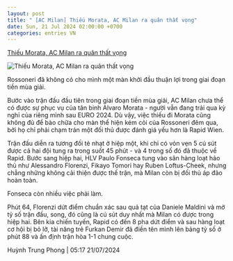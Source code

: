 ```yaml
---
layout: post
title: " [AC Milan] Thiếu Morata, AC Milan ra quân thất vọng"
date: Sun, 21 Jul 2024 02:00:00 +0700
categories: entries VN
---
```

[Thiếu Morata, AC Milan ra quân thất vọng](https://www.tinthethao.com.vn/thieu-morata-ac-milan-ra-quan-that-vong-d770815.html)

![Thiếu Morata, AC Milan ra quân thất vọng](https://media.tinthethao.com.vn/resize/534x280/files/bongda/2024/07/21/thieu-morata-ac-milan-ra-quan-that-vong-1721513846804jpg.jpg)

Rossoneri đã không có cho mình một màn khởi đầu thuận lợi trong giai đoạn tiền mùa giải.

Bước vào trận đấu đầu tiên trong giai đoạn tiền mùa giải, AC Milan chưa thể có được sự phục vụ của tân binh Alvaro Morata - người vẫn đang trải qua kỳ nghỉ của riêng mình sau EURO 2024. Dù vậy, việc thiếu đi Morata cũng không đủ để bào chữa cho màn thể hiện kém cỏi của Rossoneri đêm qua, bởi họ chỉ phải chạm trán một đối thủ được đánh giá yếu hơn là Rapid Wien.

Trận đấu diễn ra tương đối tẻ nhạt ở hiệp một, khi chỉ có vỏn vẹn 5 cú sút được cả hai đội tung ra trong suốt 45 phút - và 4 trong số đó đã thuộc về Rapid. Bước sang hiệp hai, HLV Paulo Fonseca tung vào sân hàng loạt hảo thủ như Alessandro Florenzi, Fikayo Tomori hay Ruben Loftus-Cheek, nhưng chẳng những không cải thiện được thế trận, mà Milan còn bị đối thủ áp đảo hoàn toàn.

Fonseca còn nhiều việc phải làm.

Phút 64, Florenzi dứt điểm chuẩn xác sau quả tạt của Daniele Maldini và mở tỷ số trận đấu, song, đó cũng là cú sút duy nhất mà Milan có được trong hiệp hai. Bên kia chiến tuyến, Rapid có đến 8 pha dứt điểm và sau hàng loạt cơ hội bị bỏ lỡ, tài năng trẻ Furkan Demir đã điền tên mình lên bảng tỷ số ở phút 88 và ấn định trận hòa 1-1 chung cuộc.

Huỳnh Trung Phong | 05:17 21/07/2024

